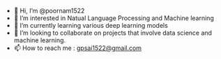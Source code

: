 - 👋 Hi, I’m @poornam1522
- 👀 I’m interested in Natual Language Processing and Machine learning
- 🌱 I’m currently learning various deep learning models
- 💞️ I’m looking to collaborate on projects that involve data science and machine learning.
- 📫 How to reach me : gpsai1522@gmail.com

